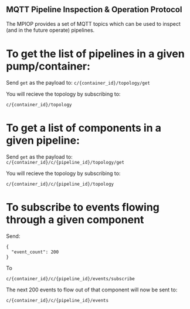 MQTT Pipeline Inspection & Operation Protocol
-----------------------------------------------------

The MPIOP provides a set of MQTT topics which can be used to inspect (and in the future operate) pipelines.

# To get the list of pipelines in a given pump/container:

Send `get` as the payload to:
`c/{container_id}/topology/get`

You will recieve the topology by subscribing to:

`c/{container_id}/topology`

# To get a list of components in a given pipeline:

Send `get` as the payload to:
`c/{container_id}/c/{pipeline_id}/topology/get`

You will recieve the topology by subscribing to:

`c/{container_id}/c/{pipeline_id}/topology`

# To subscribe to events flowing through a given component

Send:

```
{
  "event_count": 200
}
```

To

`c/{container_id}/c/{pipeline_id}/events/subscribe`

The next 200 events to flow out of that component will now be sent to:

`c/{container_id}/c/{pipeline_id}/events`
